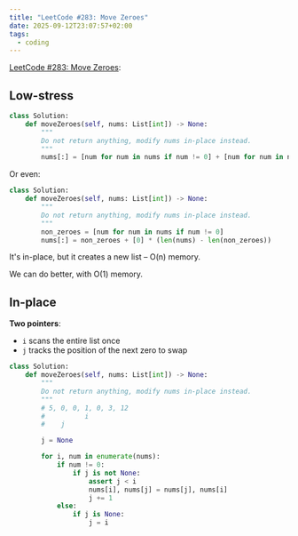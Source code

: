 ```yaml
---
title: "LeetCode #283: Move Zeroes"
date: 2025-09-12T23:07:57+02:00
tags:
  - coding
---
```


[LeetCode #283: Move Zeroes](https://leetcode.com/problems/move-zeroes/):

## Low-stress

```python
class Solution:
    def moveZeroes(self, nums: List[int]) -> None:
        """
        Do not return anything, modify nums in-place instead.
        """
        nums[:] = [num for num in nums if num != 0] + [num for num in nums if num == 0]
```

Or even:

```python
class Solution:
    def moveZeroes(self, nums: List[int]) -> None:
        """
        Do not return anything, modify nums in-place instead.
        """
        non_zeroes = [num for num in nums if num != 0]
        nums[:] = non_zeroes + [0] * (len(nums) - len(non_zeroes))
```

It's in-place, but it creates a new list – O(n) memory.

We can do better, with O(1) memory.

## In-place

**Two pointers**:

- `i` scans the entire list once
- `j` tracks the position of the next zero to swap

```python
class Solution:
    def moveZeroes(self, nums: List[int]) -> None:
        """
        Do not return anything, modify nums in-place instead.
        """
        # 5, 0, 0, 1, 0, 3, 12
        #          i
        #    j

        j = None

        for i, num in enumerate(nums):
            if num != 0:
                if j is not None:
                    assert j < i
                    nums[i], nums[j] = nums[j], nums[i]
                    j += 1
            else:
                if j is None:
                    j = i
```

